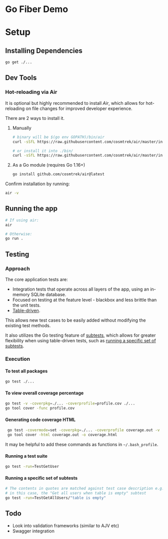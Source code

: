 # Go Fiber Demo

# Setup

## Installing Dependencies

```sh
go get ./...
```

## Dev Tools

### Hot-reloading via Air

It is optional but highly recommended to install _Air_, which allows for hot-reloading on file changes for improved developer experience.

There are 2 ways to install it.

1. Manually

   ```sh
   # binary will be $(go env GOPATH)/bin/air
   curl -sSfL https://raw.githubusercontent.com/cosmtrek/air/master/install.sh | sh -s -- -b $(go env GOPATH)/bin

   # or install it into ./bin/
   curl -sSfL https://raw.githubusercontent.com/cosmtrek/air/master/install.sh | sh -s
   ```

2. As a Go module (requires Go 1.16+)

   ```sh
   go install github.com/cosmtrek/air@latest
   ```

Confirm installation by running:

```sh
air -v
```

## Running the app

```sh
# If using air:
air

# Otherwise:
go run .
```

## Testing

### Approach

The core application tests are:

- Integration tests that operate across all layers of the app, using an in-memory SQLite database.
- Focused on testing at the feature level - blackbox and less brittle than the unit tests.
- [Table-driven](https://dave.cheney.net/2019/05/07/prefer-table-driven-tests).

This allows new test cases to be easily added without modifying the existing test methods.

It also utilizes the Go testing feature of [subtests](https://go.dev/blog/subtests), which allows for greater flexibility when using table-driven tests,
such as [running a specific set of subtests](#running-a-specific-set-of-subtests).

### Execution

#### To test all packages

```sh
go test ./...
```

#### To view overall coverage percentage

```sh
go test -v -coverpkg=./... -coverprofile=profile.cov ./...
go tool cover -func profile.cov

```

#### Generating code coverage HTML

```sh
 go test -covermode=set -coverpkg=./... -coverprofile coverage.out -v ./...
 go tool cover -html coverage.out -o coverage.html
```

It may be helpful to add these commands as functions in `~/.bash_profile`.

#### Running a test suite

```sh
go test -run=TestGetUser
```

#### Running a specific set of subtests

```sh
# The contents in quotes are matched against test case description e.g.
# in this case, the "Get all users when table is empty" subtest
go test -run=TestGetAllUsers/"table is empty"
```

## Todo

- Look into validation frameworks (similar to AJV etc)
- Swagger integration

<!-- Docker Tutorial: <https://linuxtut.com/en/c8f9df8defc937e185ee/> -->
